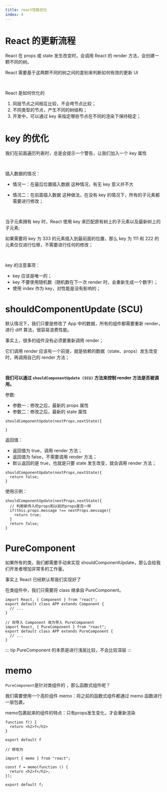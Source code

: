 ```yaml
---
title: react性能优化
index: 4
---
```


# React 的更新流程

React 在 props 或 state 发生改变时，会调用 React 的 render 方法，会创建一颗不同的树。

React 需要基于这两颗不同的树之间的差别来判断如何有效的更新 UI

<br/>

React 是如何优化的

1. 同层节点之间相互比较，不会垮节点比较；
2. 不同类型的节点，产生不同的树结构；
3. 开发中，可以通过 key 来指定哪些节点在不同的渲染下保持稳定；

# key 的优化

我们在前面遍历列表时，总是会提示一个警告，让我们加入一个 key 属性

<br/>

插入数据的情况：

- 情况一：在最后位置插入数据
  这种情况，有无 key 意义并不大

- 情况二：在前面插入数据
  这种做法，在没有 key 的情况下，所有的子元素都需要进行修改；

<br/>

当子元素拥有 key 时，React 使用 key 来匹配原有树上的子元素以及最新树上的子元素;

如果需要将 key 为 333 的元素插入到最前面的位置，那么 key 为 111 和 222 的元素仅仅进行位移，不需要进行任何的修改；

<br/>

key 的注意事项：

- key 应该是唯一的；
- key 不要使用随机数（随机数在下一次 render 时，会重新生成一个数字）；
- 使用 index 作为 key，对性能是没有影响的；

# shouldComponentUpdate (SCU)

默认情况下，我们只要是修改了 App 中的数据，所有的组件都需要重新 render，进行 diff 算法，很容易浪费性能。

事实上，很多的组件没有必须要重新调用 render；

它们调用 render 应该有一个前提，就是依赖的数据（state、props）发生改变时，再调用自己的 render 方法；

<br/>

**我们可以通过 `shouldComponentUpdate (SCU)` 方法来控制 render 方法是否被调用。**

参数:

- 参数一：修改之后，最新的 props 属性
- 参数二：修改之后，最新的 state 属性

```tsx
shouldComponentUpdate(nextProps,nextState){

}
```

返回值：

- 返回值为 true，调用 render 方法；
- 返回值为 false，不需要调用 render 方法；
- 默认返回的是 true，也就是只要 state 发生改变，就会调用 render 方法；

```tsx
shouldComponentUpdate(nextProps,nextState){
  return false;
}
```

使用示例：

```tsx
shouldComponentUpdate(nextProps,nextState){
  // 判断新传入的props和以前的props是否一样
  if(this.props.message !== nextProps.message){
    return true;
  }
  return false;
}
```

# PureComponent

如果所有的类，我们都需要手动来实现 shouldComponentUpdate，那么会给我们开发者增加非常多的工作量。

事实上 React 已经默认帮我们实现好了

在类组件中，我们只需要将 class 继承自 PureComponent。

```tsx
import React, { Component } from "react";
export default class APP extends Component {
  // ...
}

// 将导入 Component 改为导入 PureComponent
import React, { PureComponent } from "react";
export default class APP extends PureComponent {
  // ...
}
```

::: tip
PureComponent 的本质是进行浅层比较，不会比较深层
:::

# memo

`PureComponent`是针对类组件的 ，那么函数式组件呢？

我们需要使用一个高阶组件 memo：将之前的函数式组件都通过 memo 函数进行一层包裹。

memo包裹起来的组件的特点：只有props发生变化，才会重新渲染

```tsx
function f() {
  return <h2>f</h2>
}

export default f

// 修改为

import { memo } from "react";

const f = memo(function () {
  return <h2>f</h2>;
});

export default f;

```
